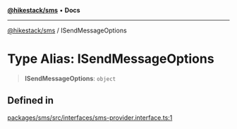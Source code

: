 [**@hikestack/sms**](/official/reference/sms/index.md) • **Docs**

***

[@hikestack/sms](/official/reference/sms/globals.md) / ISendMessageOptions

# Type Alias: ISendMessageOptions

> **ISendMessageOptions**: `object`

## Defined in

[packages/sms/src/interfaces/sms-provider.interface.ts:1](https://github.com/hikestack/hike/blob/5b5a0ebd12d6185b553ab0b289e36e1190d78992/packages/sms/src/interfaces/sms-provider.interface.ts#L1)
